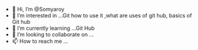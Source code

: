 - 👋 Hi, I’m @Somyaroy
- 👀 I’m interested in ...Git how to use it ,what are uses of git hub, basics of Git hub 
- 🌱 I’m currently learning ...Git Hub
- 💞️ I’m looking to collaborate on ...
- 📫 How to reach me ...

<!---
Somyaroy/Somyaroy is a ✨ special ✨ repository because its `README.md` (this file) appears on your GitHub profile.
You can click the Preview link to take a look at your changes.
--->
